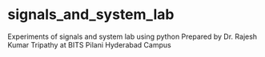 # signals_and_system_lab
Experiments of signals and system lab using python
Prepared by Dr. Rajesh Kumar Tripathy at BITS Pilani Hyderabad Campus

